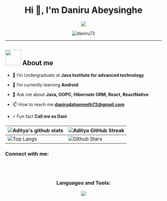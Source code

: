 <h1 align="center">Hi 👋, I'm Daniru Abeysinghe</h1>

<p align="center">
  <a href="https://github.com/DenverCoder1/readme-typing-svg"><img src="https://readme-typing-svg.herokuapp.com?font=Time+New+Roman&color=%23C8BE25&size=25&center=true&vCenter=true&width=630&height=120&lines=Full-Stack+Software+Engineer(Undergraduater);Competitive+Programmer;Always+learning+new+things;Interested+in+game+development"></a>
</p>


<p align="center"> <img src="https://komarev.com/ghpvc/?username=daniru72&label=Profile%20views&color=0e75b6&style=flat" alt="daniru72" /> </p>

---

## <picture><img src = "https://github.com/7oSkaaa/7oSkaaa/blob/main/Images/about_me.gif?raw=true" width = 50px></picture> About me

- 🔭 I’m Undergraduate at **Java Institute for advanced technology**

- 🌱 I’m currently learning **Android**

- 💬 Ask me about **Java, OOPC, Hibernate ORM, React, ReactNative**

- 📫 How to reach me **danirudahamneth72@gmail.com**

- ⚡ Fun fact **Call me as Dani**
  

| ![Aditya's github stats](https://github-readme-stats.vercel.app/api?username=Daniru72&show_icons=true&theme=tokyonight) | ![Aditya GitHub Streak](https://github-readme-streak-stats.herokuapp.com/?user=Daniru72&theme=tokyonight) |
| --- | --- |
| ![Top Langs](https://github-readme-stats.vercel.app/api/top-langs/?username=Daniru72&theme=tokyonight) | ![Github Stars](https://github-readme-stats.vercel.app/api?username=Daniru72&show_icons=true&locale=en&count_private=true&hide_rank=true&custom_title=My%20GitHub%20Stats&disable_animations=true&theme=tokyonight) |




<h3 align="left">Connect with me:</h3>
<p align="left">
</p>

</br></br>

<h3 align="center">Languages and Tools:</h3>
<p align="center">
  <a href="https://skillicons.dev">
    <img src="https://skillicons.dev/icons?i=git,css,figma,github,html,java,js,mongodb,mysql,nodejs,react,redux,tailwind,vscode,kubernetes&perline=14" />
  </a>
</p>

</br></br>




